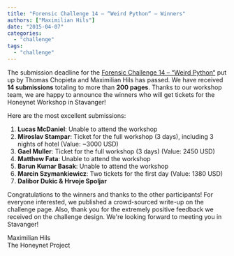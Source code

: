 ```yaml
---
title: "Forensic Challenge 14 – “Weird Python“ – Winners"
authors: ["Maximilian Hils"]
date: "2015-04-07"
categories: 
  - "challenge"
tags: 
  - "challenge"
---
```


The submission deadline for the [Forensic Challenge 14 – “Weird Python“](https://honeynet.org/node/1220) put up by Thomas Chopieta and Maximilian Hils has passed. We have received **14 submissions** totaling to more than **200 pages**. Thanks to our workshop team, we are happy to announce the winners who will get tickets for the Honeynet Workshop in Stavanger!

Here are the most excellent submissions:

1. **Lucas McDaniel**: Unable to attend the workshop
2. **Miroslav Stampar**: Ticket for the full workshop (3 days), including 3 nights of hotel (Value: ~3000 USD)
3. **Gael Muller**: Ticket for the full workshop (3 days) (Value: 2450 USD)
4. **Matthew Fata**: Unable to attend the workshop
5.  **Barun Kumar Basak**: Unable to attend the workshop
6.  **Marcin Szymankiewicz**: Two tickets for the first day (Value: 1380 USD)
7.  **Dalibor Dukic & Hrvoje Spoljar**

Congratulations to the winners and thanks to the other participants! For everyone interested, we published a crowd-sourced write-up on the challenge page. Also, thank you for the extremely positive feedback we received on the challenge design. We're looking forward to meeting you in Stavanger!

Maximilian Hils  
The Honeynet Project
